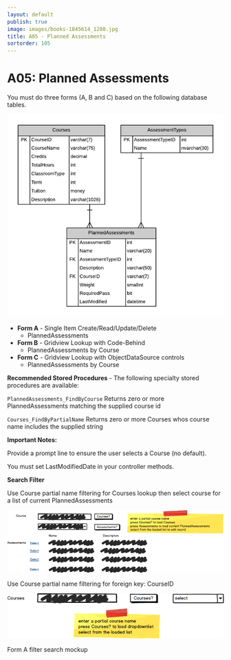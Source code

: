 ```yaml
---
layout: default
publish: true
image: images/books-1845614_1280.jpg
title: A05 - Planned Assessments
sortorder: 105
---
```

# A05: Planned Assessments

You must do three forms (A, B and C) based on the following database tables.

![](A05.png)

- **Form A** - Single Item Create/Read/Update/Delete
  - PlannedAssessments
- **Form B** - Gridview Lookup with Code-Behind
  - PlannedAssessments by Course 
- **Form C** - Gridview Lookup with ObjectDataSource controls
  - PlannedAssessments by Course 

**Recommended Stored Procedures** - The following specialty stored procedures are available:

`PlannedAssessments_FindByCourse` Returns zero or more PlannedAssessments matching the supplied course id

`Courses_FindByPartialName` Returns zero or more Courses whos course name includes the supplied string

**Important Notes:** 

Provide a prompt line to ensure the user selects a Course (no default).

You must set LastModifiedDate in your controller methods.

**Search Filter**

Use Course partial name filtering for Courses lookup then select course for a list of current PlannedAssessments

![](A05MockupA.png)

Use Course partial name filtering for foreign key: CourseID

![](A05MockupB.png)

Form A filter search mockup